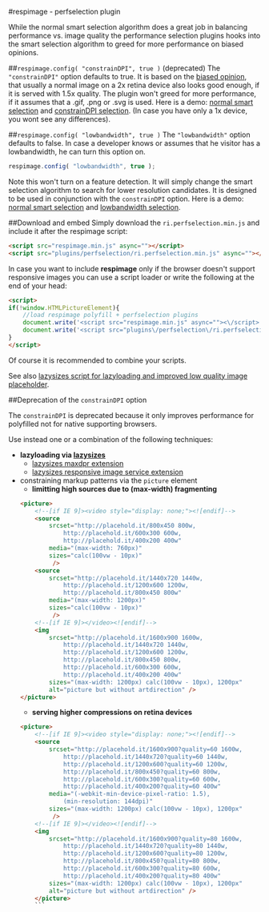 #respimage - perfselection plugin

While the normal smart selection algorithm does a great job in balancing performance vs. image quality the performance selection plugins hooks into the smart selection algorithm to greed for more performance on biased opinions.

##``respimage.config( "constrainDPI", true )`` (deprecated)
The ``"constrainDPI"`` option defaults to true. It is based on the [biased opinion](http://www.quirksmode.org/blog/archives/2012/03/the_ipad_3_and.html), that usually a normal image on a 2x retina device also looks good enough, if it is served with 1.5x quality. The plugin won't greed for more performance, if it assumes that a .gif, .png or .svg is used. Here is a demo: [normal smart selection](http://rawgit.com/aFarkas/respimage/stable/cfg/child.html) and [constrainDPI selection](http://rawgit.com/aFarkas/respimage/stable/cfg/child.html?perfselection). (In case you have only a 1x device, you wont see any differences).

##``respimage.config( "lowbandwidth", true )``
The ``"lowbandwidth"`` option defaults to false. In case a developer knows or assumes that he visitor has a lowbandwidth, he can turn this option on.

```js
respimage.config( "lowbandwidth", true );
```

Note this won't turn on a feature detection. It will simply change the smart selection algorithm to search for lower resolution candidates. It is designed to be used in conjunction with the ``constrainDPI`` option.
Here is a demo: [normal smart selection](http://rawgit.com/aFarkas/respimage/stable/cfg/child.html) and [lowbandwidth selection](http://rawgit.com/aFarkas/respimage/stable/cfg/child.html?lowbandwidth).

##Download and embed
Simply download the ``ri.perfselection.min.js`` and include it after the respimage script:

```html
<script src="respimage.min.js" async=""></script>
<script src="plugins/perfselection/ri.perfselection.min.js" async=""></script>
```

In case you want to include **respimage** only if the browser doesn't support responsive images you can use a script loader or write the following at the end of your head:

```html
<script>
if(!window.HTMLPictureElement){
	//load respimage polyfill + perfselection plugins
	document.write('<script src="respimage.min.js" async=""><\/script>');
	document.write('<script src="plugins\/perfselection\/ri.perfselection.min.js" async=""><\/script>');
}
</script>
```

Of course it is recommended to combine your scripts.

See also [lazysizes script for lazyloading and improved low quality image placeholder](https://github.com/aFarkas/lazysizes).

##Deprecation  of the ``constrainDPI`` option

The ``constrainDPI`` is deprecated because it only improves performance for polyfilled not for native supporting browsers.

Use instead one or a combination of the following techniques:

* **lazyloading via [lazysizes](https://github.com/aFarkas/lazysizes)**
	* [lazysizes maxdpr extension](https://github.com/aFarkas/lazysizes/tree/gh-pages/plugins/maxdpr)
	* [lazysizes responsive image service extension](https://github.com/aFarkas/lazysizes/tree/gh-pages/plugins/rias)
* constraining markup patterns via the ``picture`` element
	* **limitting high sources due to (max-width) fragmenting** 
	```html
    <picture>
    	<!--[if IE 9]><video style="display: none;"><![endif]-->
        <source
        	srcset="http://placehold.it/800x450 800w,
        		http://placehold.it/600x300 600w,
            	http://placehold.it/400x200 400w"
            media="(max-width: 760px)"
            sizes="calc(100vw - 10px)"
             />
        <source
    		srcset="http://placehold.it/1440x720 1440w,
    			http://placehold.it/1200x600 1200w,
    			http://placehold.it/800x450 800w"
    		media="(max-width: 1200px)"
    		sizes="calc(100vw - 10px)"
    		 />
        <!--[if IE 9]></video><![endif]-->
        <img
        	srcset="http://placehold.it/1600x900 1600w,
        		http://placehold.it/1440x720 1440w,
        		http://placehold.it/1200x600 1200w,
            	http://placehold.it/800x450 800w,
            	http://placehold.it/600x300 600w,
            	http://placehold.it/400x200 400w"
            sizes="(max-width: 1200px) calc(100vw - 10px), 1200px"
            alt="picture but without artdirection" />
    </picture>
    ```
	* **serving higher compressions on retina devices**
	```html
    <picture>
        <!--[if IE 9]><video style="display: none;"><![endif]-->
        <source
            srcset="http://placehold.it/1600x900?quality=60 1600w,
                http://placehold.it/1440x720?quality=60 1440w,
                http://placehold.it/1200x600?quality=60 1200w,
                http://placehold.it/800x450?quality=60 800w,
                http://placehold.it/600x300?quality=60 600w,
                http://placehold.it/400x200?quality=60 400w"
            media="(-webkit-min-device-pixel-ratio: 1.5), 
                (min-resolution: 144dpi)"
            sizes="(max-width: 1200px) calc(100vw - 10px), 1200px"
             />
        <!--[if IE 9]></video><![endif]-->
        <img
            srcset="http://placehold.it/1600x900?quality=80 1600w,
                http://placehold.it/1440x720?quality=80 1440w,
                http://placehold.it/1200x600?quality=80 1200w,
                http://placehold.it/800x450?quality=80 800w,
                http://placehold.it/600x300?quality=80 600w,
                http://placehold.it/400x200?quality=80 400w"
            sizes="(max-width: 1200px) calc(100vw - 10px), 1200px"
            alt="picture but without artdirection" />
        </picture>
        ```
